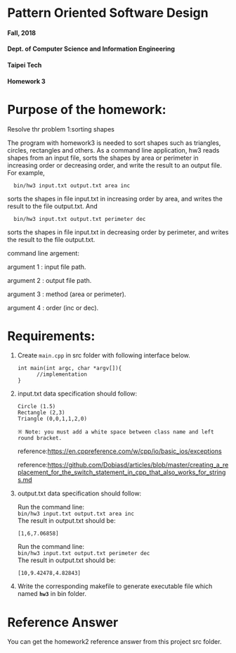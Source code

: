 # Pattern Oriented Software Design
#### Fall, 2018
#### Dept. of Computer Science and Information Engineering
#### Taipei Tech

#### Homework 3

# Purpose of the homework:
  Resolve thr problem 1:sorting shapes

  The program with homework3 is needed to sort shapes such as triangles, circles, rectangles and others. As a command line application, hw3 reads shapes from an input file, sorts the shapes by area or perimeter in increasing order or decreasing order, and write the result to an output file. For example,

      bin/hw3 input.txt output.txt area inc

  sorts the shapes in file input.txt in increasing order by area, and writes the result to the file output.txt. And

      bin/hw3 input.txt output.txt perimeter dec

  sorts the shapes in file input.txt in decreasing order by perimeter, and writes the result to the file output.txt.

  command line argement:

  argument 1 : input file path.

  argument 2 : output file path.

  argument 3 : method (area or perimeter).

  argument 4 : order (inc or dec).

# Requirements:
 1. Create `main.cpp` in src folder with following interface below.

        int main(int argc, char *argv[]){
              //implementation
        }

 2. input.txt data specification should follow:

        Circle (1.5)
        Rectangle (2,3)
        Triangle (0,0,1,1,2,0)

        ※ Note: you must add a white space between class name and left round bracket.

    reference:https://en.cppreference.com/w/cpp/io/basic_ios/exceptions
    
    reference:https://github.com/Dobiasd/articles/blob/master/creating_a_replacement_for_the_switch_statement_in_cpp_that_also_works_for_strings.md

 3. output.txt data specification should follow:

      Run the command line:  
      `bin/hw3 input.txt output.txt area inc`  
      The result in output.txt should be: 

        [1,6,7.06858]


      Run the command line:  
      `bin/hw3 input.txt output.txt perimeter dec`  
      The result in output.txt should be:

        [10,9.42478,4.82843]


 4. Write the corresponding makefile to generate executable file which named **`hw3`** in bin folder.

# Reference Answer

You can get the homework2 reference answer from this project src folder.
